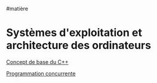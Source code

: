 #matière 
# Systèmes d'exploitation et architecture des ordinateurs

[Concept de base du C++](Concept%20de%20base%20du%20C++.md)

[Programmation concurrente](Programmation%20concurrente.md)

